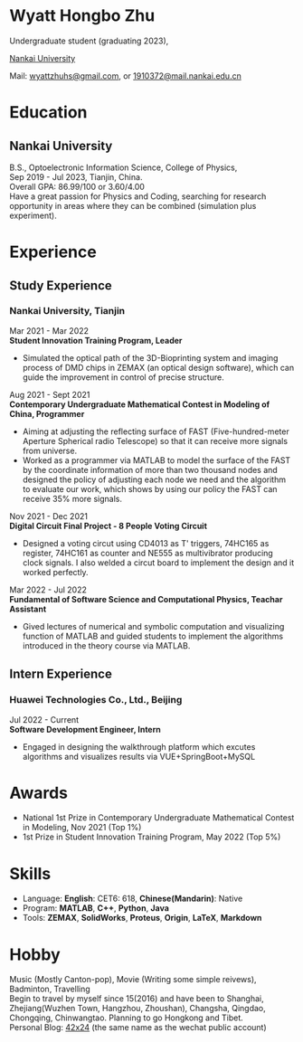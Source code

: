 # Wyatt Hongbo Zhu

Undergraduate student (graduating 2023),

[Nankai University](https://en.nankai.edu.cn/)  

Mail: wyattzhuhs@gmail.com, or 1910372@mail.nankai.edu.cn

# Education
## Nankai University
B.S., Optoelectronic Information Science, College of Physics,  
Sep 2019 - Jul 2023, Tianjin, China.  
Overall GPA: 86.99/100 or 3.60/4.00 \
Have a great passion for Physics and Coding, searching for research opportunity in areas where they can be combined (simulation plus experiment).

# Experience
## Study Experience
### Nankai University, Tianjin
Mar 2021 - Mar 2022 \
**Student Innovation Training Program, Leader**
- Simulated the optical path of the 3D-Bioprinting system and imaging process of DMD chips in ZEMAX (an optical design software), which can guide the improvement in 
control of precise structure.

Aug 2021 - Sept 2021 \
**Contemporary Undergraduate Mathematical Contest in Modeling of China, Programmer**
- Aiming at adjusting the reflecting surface of FAST (Five-hundred-meter Aperture Spherical radio Telescope) so that it can receive more signals from universe.
- Worked as a programmer via MATLAB to model the surface of the FAST by the coordinate information of more than two thousand nodes and designed the policy of adjusting each node we need and the algorithm to evaluate our work, which shows by using our policy the FAST can receive 35% more signals.

Nov 2021 - Dec 2021 \
**Digital Circuit Final Project - 8 People Voting Circuit**
- Designed a voting circut using CD4013 as T' triggers, 74HC165 as register, 74HC161 as counter and NE555 as multivibrator producing clock signals. I also welded a circut board to implement the design and it worked perfectly.

Mar 2022 - Jul 2022 \
**Fundamental of Software Science and Computational Physics, Teachar Assistant**
- Gived lectures of numerical and symbolic computation and visualizing function of MATLAB and guided students to implement the algorithms introduced in the theory course via MATLAB.

## Intern Experience
### Huawei Technologies Co., Ltd., Beijing
Jul 2022 - Current \
**Software Development Engineer, Intern**
- Engaged in designing the walkthrough platform which excutes algorithms and visualizes results via VUE+SpringBoot+MySQL

# Awards
- National 1st Prize in Contemporary Undergraduate Mathematical Contest in Modeling, Nov 2021 (Top 1%)
- 1st Prize in Student Innovation Training Program, May 2022 (Top 5%)

# Skills
- Language: **English**: CET6: 618, **Chinese(Mandarin)**: Native
- Program: **MATLAB**, **C++**, **Python**, **Java**
- Tools: **ZEMAX**, **SolidWorks**, **Proteus**, **Origin**, **LaTeX**, **Markdown**

# Hobby
Music (Mostly Canton-pop), Movie (Writing some simple reivews), Badminton, Travelling \
Begin to travel by myself since 15(2016) and have been to Shanghai, Zhejiang(Wuzhen Town, Hangzhou, Zhoushan), Changsha, Qingdao, Chongqing, Chinwangtao. Planning to go Hongkong and Tibet.\
Personal Blog: [42x24](https://42x24.fun) (the same name as the wechat public account)
